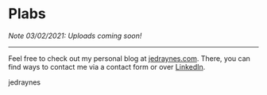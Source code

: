 # Plabs

*Note 03/02/2021: Uploads coming soon!*

---
Feel free to check out my personal blog at [jedraynes.com](https://www.jedraynes.com). There, you can find ways to contact me via a contact form or over [LinkedIn](https://www.linkedin.com/in/jedraynes/).

jedraynes
